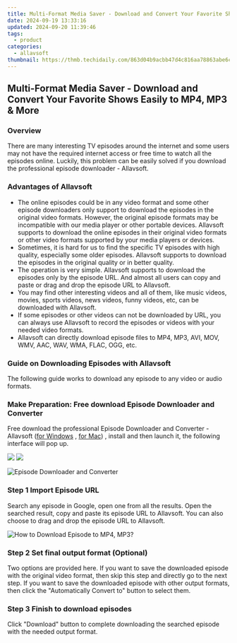 ```yaml
---
title: Multi-Format Media Saver - Download and Convert Your Favorite Shows Easily to MP4, MP3 & More
date: 2024-09-19 13:33:16
updated: 2024-09-20 11:39:46
tags:
  - product
categories:
  - allavsoft
thumbnail: https://thmb.techidaily.com/863d04b9acbb47d4c816aa78863abe6c0290ed89b51e864e5227f099ca87b4dd.jpg
---
```


## Multi-Format Media Saver - Download and Convert Your Favorite Shows Easily to MP4, MP3 & More

### Overview

There are many interesting TV episodes around the internet and some users may not have the required internet access or free time to watch all the episodes online. Luckily, this problem can be easily solved if you download the professional episode downloader - Allavsoft.

### Advantages of Allavsoft

* The online episodes could be in any video format and some other episode downloaders only support to download the episodes in the original video formats. However, the original episode formats may be incompatible with our media player or other portable devices. Allavsoft supports to download the online episodes in their original video formats or other video formats supported by your media players or devices.
* Sometimes, it is hard for us to find the specific TV episodes with high quality, especially some older episodes. Allavsoft supports to download the episodes in the original quality or in better quality.
* The operation is very simple. Allavsoft supports to download the episodes only by the episode URL. And almost all users can copy and paste or drag and drop the episode URL to Allavsoft.
* You may find other interesting videos and all of them, like music videos, movies, sports videos, news videos, funny videos, etc, can be downloaded with Allavsoft.
* If some episodes or other videos can not be downloaded by URL, you can always use Allavsoft to record the episodes or videos with your needed video formats.
* Allavsoft can directly download episode files to MP4, MP3, AVI, MOV, WMV, AAC, WAV, WMA, FLAC, OGG, etc.

### Guide on Downloading Episodes with Allavsoft

The following guide works to download any episode to any video or audio formats.

### Make Preparation: Free download Episode Downloader and Converter

Free download the professional Episode Downloader and Converter - Allavsoft ([for Windows](https://tools.techidaily.com/allavsoft/products/) , [for Mac](https://tools.techidaily.com/allavsoft/products/)) , install and then launch it, the following interface will pop up.

[![](https://www.allavsoft.com/how-to/../images/how-to/free-download-win.jpg)](https://tools.techidaily.com/allavsoft/products/) [![](https://www.allavsoft.com/how-to/../images/how-to/free-download-mac.jpg)](https://tools.techidaily.com/allavsoft/products/)

![Episode Downloader and Converter](https://www.allavsoft.com/how-to/../images/allavsoft/screen-shot-600.jpg)

### Step 1 Import Episode URL

Search any episode in Google, open one from all the results. Open the searched result, copy and paste its episode URL to Allavsoft. You can also choose to drag and drop the episode URL to Allavsoft.

![How to Download Episode to MP4, MP3?](https://www.allavsoft.com/how-to/../images/how-to/download-rtmp-video/download-rtmp-video.jpg)

### Step 2 Set final output format (Optional)

Two options are provided here. If you want to save the downloaded episode with the original video format, then skip this step and directly go to the next step. If you want to save the downloaded episode with other output formats, then click the "Automatically Convert to" button to select them.

### Step 3 Finish to download episodes

Click "Download" button to complete downloading the searched episode with the needed output format.

<ins class="adsbygoogle"
     style="display:block"
     data-ad-format="autorelaxed"
     data-ad-client="ca-pub-7571918770474297"
     data-ad-slot="1223367746"></ins>



<ins class="adsbygoogle"
     style="display:block"
     data-ad-client="ca-pub-7571918770474297"
     data-ad-slot="8358498916"
     data-ad-format="auto"
     data-full-width-responsive="true"></ins>
